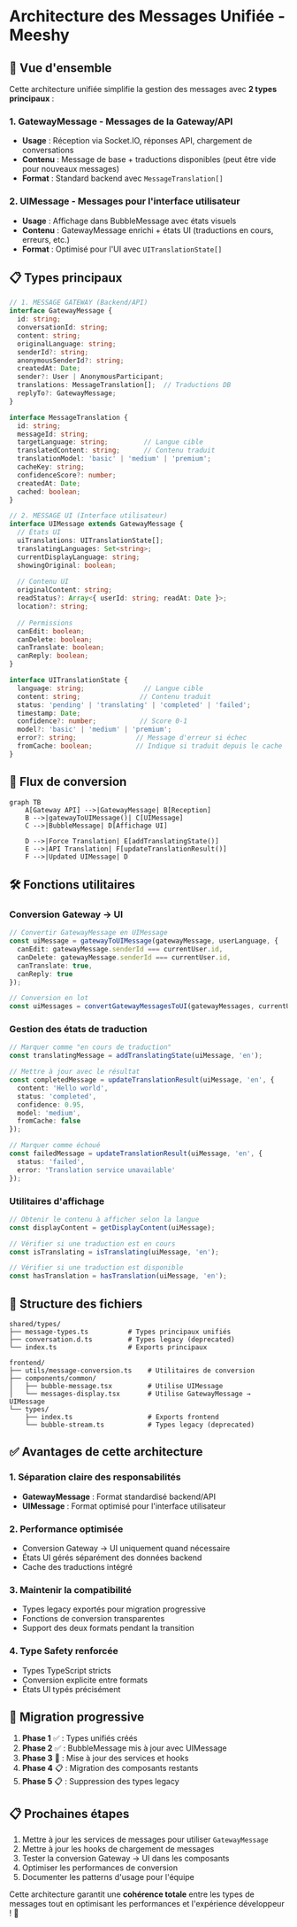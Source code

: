 # Architecture des Messages Unifiée - Meeshy

## 🎯 Vue d'ensemble

Cette architecture unifiée simplifie la gestion des messages avec **2 types principaux** :

### 1. **GatewayMessage** - Messages de la Gateway/API
- **Usage** : Réception via Socket.IO, réponses API, chargement de conversations
- **Contenu** : Message de base + traductions disponibles (peut être vide pour nouveaux messages)
- **Format** : Standard backend avec `MessageTranslation[]`

### 2. **UIMessage** - Messages pour l'interface utilisateur  
- **Usage** : Affichage dans BubbleMessage avec états visuels
- **Contenu** : GatewayMessage enrichi + états UI (traductions en cours, erreurs, etc.)
- **Format** : Optimisé pour l'UI avec `UITranslationState[]`

## 📋 Types principaux

```typescript
// 1. MESSAGE GATEWAY (Backend/API)
interface GatewayMessage {
  id: string;
  conversationId: string;
  content: string;
  originalLanguage: string;
  senderId?: string;
  anonymousSenderId?: string;
  createdAt: Date;
  sender?: User | AnonymousParticipant;
  translations: MessageTranslation[];  // Traductions DB
  replyTo?: GatewayMessage;
}

interface MessageTranslation {
  id: string;
  messageId: string;
  targetLanguage: string;         // Langue cible
  translatedContent: string;      // Contenu traduit
  translationModel: 'basic' | 'medium' | 'premium';
  cacheKey: string;
  confidenceScore?: number;
  createdAt: Date;
  cached: boolean;
}

// 2. MESSAGE UI (Interface utilisateur)
interface UIMessage extends GatewayMessage {
  // États UI
  uiTranslations: UITranslationState[];
  translatingLanguages: Set<string>;
  currentDisplayLanguage: string;
  showingOriginal: boolean;
  
  // Contenu UI
  originalContent: string;
  readStatus?: Array<{ userId: string; readAt: Date }>;
  location?: string;
  
  // Permissions
  canEdit: boolean;
  canDelete: boolean;
  canTranslate: boolean;
  canReply: boolean;
}

interface UITranslationState {
  language: string;               // Langue cible
  content: string;               // Contenu traduit
  status: 'pending' | 'translating' | 'completed' | 'failed';
  timestamp: Date;
  confidence?: number;           // Score 0-1
  model?: 'basic' | 'medium' | 'premium';
  error?: string;               // Message d'erreur si échec
  fromCache: boolean;           // Indique si traduit depuis le cache
}
```

## 🔄 Flux de conversion

```mermaid
graph TB
    A[Gateway API] -->|GatewayMessage| B[Reception]
    B -->|gatewayToUIMessage()| C[UIMessage]
    C -->|BubbleMessage| D[Affichage UI]
    
    D -->|Force Translation| E[addTranslatingState()]
    E -->|API Translation| F[updateTranslationResult()]
    F -->|Updated UIMessage| D
```

## 🛠️ Fonctions utilitaires

### Conversion Gateway → UI
```typescript
// Convertir GatewayMessage en UIMessage
const uiMessage = gatewayToUIMessage(gatewayMessage, userLanguage, {
  canEdit: gatewayMessage.senderId === currentUser.id,
  canDelete: gatewayMessage.senderId === currentUser.id,
  canTranslate: true,
  canReply: true
});

// Conversion en lot
const uiMessages = convertGatewayMessagesToUI(gatewayMessages, currentUser, userLanguage);
```

### Gestion des états de traduction
```typescript
// Marquer comme "en cours de traduction"
const translatingMessage = addTranslatingState(uiMessage, 'en');

// Mettre à jour avec le résultat
const completedMessage = updateTranslationResult(uiMessage, 'en', {
  content: 'Hello world',
  status: 'completed',
  confidence: 0.95,
  model: 'medium',
  fromCache: false
});

// Marquer comme échoué
const failedMessage = updateTranslationResult(uiMessage, 'en', {
  status: 'failed',
  error: 'Translation service unavailable'
});
```

### Utilitaires d'affichage
```typescript
// Obtenir le contenu à afficher selon la langue
const displayContent = getDisplayContent(uiMessage);

// Vérifier si une traduction est en cours
const isTranslating = isTranslating(uiMessage, 'en');

// Vérifier si une traduction est disponible
const hasTranslation = hasTranslation(uiMessage, 'en');
```

## 📁 Structure des fichiers

```
shared/types/
├── message-types.ts          # Types principaux unifiés
├── conversation.d.ts         # Types legacy (deprecated)
└── index.ts                  # Exports principaux

frontend/
├── utils/message-conversion.ts    # Utilitaires de conversion
├── components/common/
│   ├── bubble-message.tsx         # Utilise UIMessage
│   └── messages-display.tsx       # Utilise GatewayMessage → UIMessage
└── types/
    ├── index.ts                   # Exports frontend
    └── bubble-stream.ts           # Types legacy (deprecated)
```

## ✅ Avantages de cette architecture

### 1. **Séparation claire des responsabilités**
- **GatewayMessage** : Format standardisé backend/API
- **UIMessage** : Format optimisé pour l'interface utilisateur

### 2. **Performance optimisée**
- Conversion Gateway → UI uniquement quand nécessaire
- États UI gérés séparément des données backend
- Cache des traductions intégré

### 3. **Maintenir la compatibilité**
- Types legacy exportés pour migration progressive
- Fonctions de conversion transparentes
- Support des deux formats pendant la transition

### 4. **Type Safety renforcée**
- Types TypeScript stricts
- Conversion explicite entre formats
- États UI typés précisément

## 🔧 Migration progressive

1. **Phase 1** ✅ : Types unifiés créés
2. **Phase 2** ✅ : BubbleMessage mis à jour avec UIMessage
3. **Phase 3** 🔄 : Mise à jour des services et hooks
4. **Phase 4** 📋 : Migration des composants restants
5. **Phase 5** 📋 : Suppression des types legacy

## 📋 Prochaines étapes

1. Mettre à jour les services de messages pour utiliser `GatewayMessage`
2. Mettre à jour les hooks de chargement de messages
3. Tester la conversion Gateway → UI dans les composants
4. Optimiser les performances de conversion
5. Documenter les patterns d'usage pour l'équipe

Cette architecture garantit une **cohérence totale** entre les types de messages tout en optimisant les performances et l'expérience développeur ! 🚀